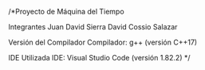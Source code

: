 /*Proyecto de Máquina del Tiempo

 Integrantes
Juan David Sierra
David Cossio Salazar


Versión del Compilador
Compilador: g++ (versión C++17)

IDE Utilizada
IDE: Visual Studio Code (versión 1.82.2)
*/
